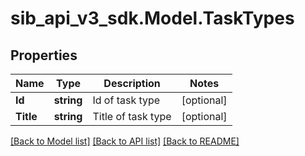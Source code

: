# sib_api_v3_sdk.Model.TaskTypes
## Properties

Name | Type | Description | Notes
------------ | ------------- | ------------- | -------------
**Id** | **string** | Id of task type | [optional] 
**Title** | **string** | Title of task type | [optional] 

[[Back to Model list]](../README.md#documentation-for-models) [[Back to API list]](../README.md#documentation-for-api-endpoints) [[Back to README]](../README.md)

